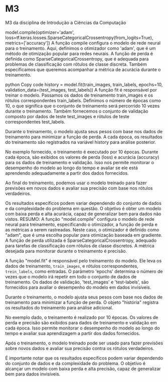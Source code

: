 # M3
M3 da disciplina de Introdução a Ciências da Computação

model.compile(optimizer='adam',
              loss=tf.keras.losses.SparseCategoricalCrossentropy(from_logits=True),
              metrics=['accuracy'])
A função compile configura o modelo de rede neural para o treinamento. Aqui, definimos o otimizador como 'adam', que é um método de otimização popular para redes neurais. A função de perda é definida como SparseCategoricalCrossentropy, que é adequada para problemas de classificação com rótulos de classe discreta. Também especificamos que queremos acompanhar a métrica de acurácia durante o treinamento.

python
Copy code
history = model.fit(train_images, train_labels, epochs=10,
                    validation_data=(test_images, test_labels))
A função fit é responsável por treinar o modelo. Passamos os dados de treinamento train_images e os rótulos correspondentes train_labels. Definimos o número de épocas como 10, o que significa que o conjunto de treinamento será percorrido 10 vezes durante o treinamento. Também fornecemos o conjunto de validação composto por dados de teste test_images e rótulos de teste correspondentes test_labels.

Durante o treinamento, o modelo ajusta seus pesos com base nos dados de treinamento para minimizar a função de perda. A cada época, os resultados do treinamento são registrados na variável history para análise posterior.

No exemplo fornecido, o treinamento é executado por 10 épocas. Durante cada época, são exibidos os valores de perda (loss) e acurácia (accuracy) para os dados de treinamento e validação. Isso nos permite monitorar o desempenho do modelo ao longo do tempo e avaliar se ele está aprendendo adequadamente a partir dos dados fornecidos.

Ao final do treinamento, podemos usar o modelo treinado para fazer previsões em novos dados e avaliar sua precisão com base nos rótulos verdadeiros.

Os resultados específicos podem variar dependendo do conjunto de dados e da complexidade do problema em questão. O objetivo é obter um modelo com baixa perda e alta acurácia, capaz de generalizar bem para dados não vistos.
RESUMO:
A função "model.compile" configura o modelo de rede neural para treinamento, especificando o otimizador, a função de perda e as métricas a serem rastreadas. Neste caso, o otimizador é definido como "adam", que é uma escolha popular para otimização baseada em gradiente. A função de perda utilizada é SparseCategoricalCrossentropy, adequado para tarefas de classificação com rótulos de classe discretos. A métrica desejada para monitorar durante o treinamento é precisão.


A função "model.fit" é responsável pelo treinamento do modelo. Ele leva os dados de treinamento, `train_images`, e rótulos correspondentes, `trein_labels`, como entradas. O parâmetro 'epochs' determina o número de vezes que o modelo irá repetir em todo o conjunto de dados de treinamento. Os dados de validação, 'test_images' e 'test-labels', são fornecidos para avaliar o desempenho do modelo em dados invisíveis.


Durante o treinamento, o modelo ajusta seus pesos com base nos dados de treinamento para minimizar a função de perda. O objeto "história" registra os resultados do treinamento para análise adicional.


No exemplo dado, o treinamento é realizado por 10 épocas. Os valores de perda e precisão são exibidos para dados de treinamento e validação em cada época. Isso permite monitorar o desempenho do modelo ao longo do tempo e avaliar sua aprendizagem a partir dos dados fornecidos.


Após o treinamento, o modelo treinado pode ser usado para fazer previsões sobre novos dados e avaliar sua precisão contra os rótulos verdadeiros.


É importante notar que os resultados específicos podem variar dependendo do conjunto de dados e da complexidade do problema. O objetivo é alcançar um modelo com baixa perda e alta precisão, capaz de generalizar bem para dados invisíveis.
